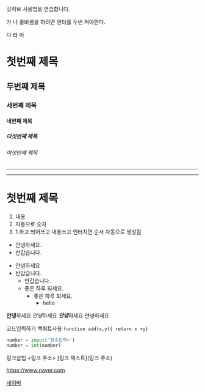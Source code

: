 깃허브 사용법을 연습합니다.

가
나
줄바꿈을 하려면 엔터를 두번 쳐야한다.

다
라
마

# 첫번째 제목
## 두번째 제목
### 세번째 제목
#### 네번째 제목
##### 다섯번째 제목
###### 여섯번째 제목
---
***

# 첫번째 제목
1. 내용
2. 자동으로 숫자
3. 1.하고 띄어쓰고 내용쓰고 엔터치면 순서 자동으로 생성됨

- 안녕하세요.
- 반갑습니다.

+ 안녕하세요
+ 반갑습니다.
  + 반갑습니다.
  - 좋은 하루 되세요.
    - 좋은 하루 되세요.
      - hello

**안녕**하세요
*안녕*하세요
***안녕***하세요
~~안녕~~하세요

코드입력하기 백쿼트사용
`function add(x,y){ return x +y}`
```python
number = input('정수입력>')
number = int(number)
```

링크삽입
<링크 주소>
[링크 텍스트](링크 주소)

<https://www.naver.com>

[네이버](https://www.naver.com)




